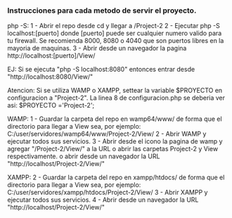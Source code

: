 ### Instrucciones para cada metodo de servir el proyecto.

php -S:
   1 - Abrir el repo desde cd y llegar a /Project-2
   2 - Ejecutar php -S localhost:[puerto] donde [puerto] puede ser cualquier numero valido para tu firewall. Se recomienda 8000, 8080 o 4040 que son puertos libres en la mayoria de maquinas.
   3 - Abrir desde un navegador la pagina http://localhost:[puerto]/View/

   EJ: 
   Si se ejecuta "php -S localhost:8080" entonces entrar desde "http://localhost:8080/View/"


Atencion: Si se utiliza WAMP o XAMPP, settear la variable $PROYECTO en configuracion a "Project-2".
La linea 8 de configuracion.php se deberia ver asi: $PROYECTO ='Project-2';

WAMP:
   1 - Guardar la carpeta del repo en wamp64/www/ de forma que el directorio para llegar a View sea, por ejemplo: C:/user/servidores/wamp64/www/Project-2/View/
   2 - Abrir WAMP y ejecutar todos sus servicios.
   3 - Abrir desde el icono la pagina de wamp y agregar "/Project-2/View/" a la URL o abrir las carpetas Project-2 y View respectivamente.
      o abrir desde un navegador la URL "http://localhost/Project-2/View/"

XAMPP:
   2 - Guardar la carpeta del repo en xampp/htdocs/ de forma que el directorio para llegar a View sea, por ejemplo: C:/user/servidores/xampp/htdocs/Project-2/View/
   3 - Abrir XAMPP y ejecutar todos sus servicios.
   4 - Abrir desde un navegador la URL "http://localhost/Project-2/View/"
